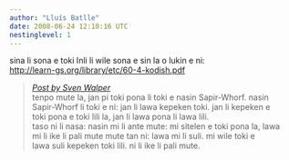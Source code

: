 ```yaml
---
author: "Lluís Batlle"
date: 2008-06-24 12:10:16 UTC
nestinglevel: 1
---
```

sina li sona e toki Inli li wile sona e sin la o lukin e ni:  
http://learn-gs.org/library/etc/60-4-kodish.pdf  

> [_Post by Sven Walper_](/10HXnPEs/nasin-sapir-whorf-li-pakala-tan-toki-pona#post1)  
> tenpo mute la, jan pi toki pona li toki e nasin Sapir-Whorf. nasin  
> Sapir-Whorf li toki e ni: jan li lawa kepeken toki. jan li kepeken e  
> toki pona e toki lili la, jan li lawa pona li lawa lili.  
> taso ni li nasa: nasin mi li ante mute: mi sitelen e toki pona la, lawa  
> mi li ike li pali mute mute tan ni: lawa mi li suli. mi wile toki e  
> lawa suli kepeken toki lili. ni li ike li pali mute.  
>